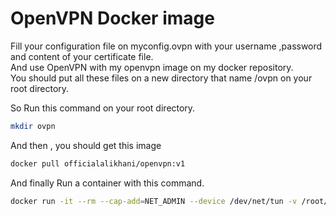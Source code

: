 # OpenVPN Docker image

Fill your configuration file on myconfig.ovpn with your username ,password and content of your certificate file. \
And use OpenVPN with my openvpn image on my docker repository. \
You should put all these files on a new directory that name /ovpn on your root directory. 

So Run this command on your root directory.
```bash
mkdir ovpn
```
And then , you should get this image 

```bash
docker pull officialalikhani/openvpn:v1
```

And finally Run a container with this command. 

```bash
docker run -it --rm --cap-add=NET_ADMIN --device /dev/net/tun -v /root/ovpn:/root officialalikhani/openvpn:v1
```
